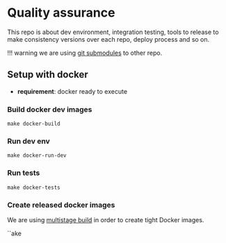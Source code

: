 # Quality assurance

This repo is about dev environment, integration testing, tools to release to make
consistency versions over each repo, deploy process and so on.

!!! warning
    we are using [git submodules](https://git-scm.com/book/en/v2/Git-Tools-Submodules)
    to other repo.



## Setup with docker

* **requirement**: docker ready to execute

### Build docker dev images

``make docker-build``

### Run dev env

``make docker-run-dev``

### Run tests


``make docker-tests``

### Create released docker images

We are using [multistage build](https://docs.docker.com/develop/develop-images/multistage-build/#use-multi-stage-builds)
in order to create tight Docker images.

``ake